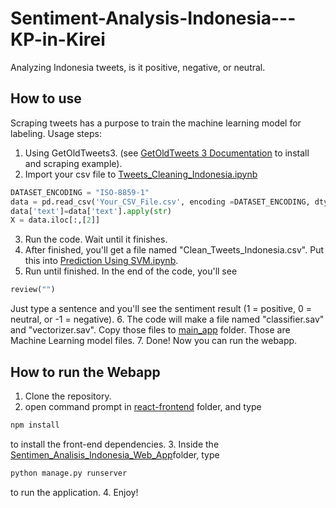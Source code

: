 # Sentiment-Analysis-Indonesia---KP-in-Kirei
Analyzing Indonesia tweets, is it positive, negative, or neutral.

## How to use
Scraping tweets has a purpose to train the machine learning model for labeling.
Usage steps:
1. Using GetOldTweets3. (see [GetOldTweets 3 Documentation](https://pypi.org/project/GetOldTweets3/) to install and scraping example).
2. Import your csv file to [Tweets_Cleaning_Indonesia.ipynb](https://github.com/RizkiPutra660/Sentiment-Analysis-Indonesia---KP-in-Kirei/blob/master/Tweets%20Cleaning%20Indonesia.ipynb) 
```python
DATASET_ENCODING = "ISO-8859-1"
data = pd.read_csv('Your_CSV_File.csv', encoding =DATASET_ENCODING, dtype={'text': "string"})
data['text']=data['text'].apply(str)
X = data.iloc[:,[2]]
```
3. Run the code. Wait until it finishes. 
4. After finished, you'll get a file named "Clean_Tweets_Indonesia.csv". Put this into [Prediction Using SVM.ipynb](https://github.com/RizkiPutra660/Sentiment-Analysis-Indonesia---KP-in-Kirei/blob/master/Training_data_dengan_Machine_Learning/Prediction%20Using%20SVM.ipynb).
5. Run until finished. In the end of the code, you'll see
  ```python
  review("")
  ```
Just type a sentence and you'll see the sentiment result (1 = positive, 0 = neutral, or -1 = negative).
6. The code will make a file named "classifier.sav" and "vectorizer.sav". Copy those files to [main_app](https://github.com/RizkiPutra660/Sentiment-Analysis-Indonesia---KP-in-Kirei/tree/master/Sentimen_Analisis_Indonesia_Web_App/main_app) folder. Those are Machine Learning model files.
7. Done! Now you can run the webapp.

## How to run the Webapp
1. Clone the repository.
2. open command prompt in [react-frontend](https://github.com/RizkiPutra660/Sentiment-Analysis-Indonesia---KP-in-Kirei/tree/master/Sentimen_Analisis_Indonesia_Web_App/react-frontend) folder, and type 
```bash
npm install
```
to install the front-end dependencies.
3. Inside the [Sentimen_Analisis_Indonesia_Web_App](https://github.com/RizkiPutra660/Sentiment-Analysis-Indonesia---KP-in-Kirei/tree/master/Sentimen_Analisis_Indonesia_Web_App)folder, type
```bash
python manage.py runserver
```
to run the application.
4. Enjoy!



